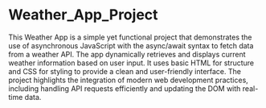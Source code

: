 # Weather_App_Project
This Weather App is a simple yet functional project that demonstrates the use of asynchronous JavaScript with the async/await syntax to fetch data from a weather API. The app dynamically retrieves and displays current weather information based on user input. It uses basic HTML for structure and CSS for styling to provide a clean and user-friendly interface. The project highlights the integration of modern web development practices, including handling API requests efficiently and updating the DOM with real-time data.

